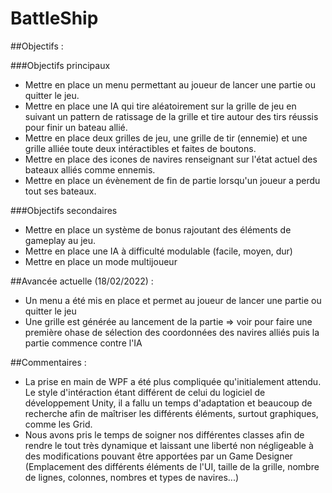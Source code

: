 # BattleShip

##Objectifs :

###Objectifs principaux 
- Mettre en place un menu permettant au joueur de lancer une partie ou quitter le jeu. 
- Mettre en place une IA qui tire aléatoirement sur la grille de jeu en suivant un pattern de ratissage de la grille et tire autour des tirs réussis pour finir un bateau allié.
- Mettre en place deux grilles de jeu, une grille de tir (ennemie) et une grille alliée toute deux intéractibles et faites de boutons.
- Mettre en place des icones de navires renseignant sur l'état actuel des bateaux alliés comme ennemis.
- Mettre en place un évènement de fin de partie lorsqu'un joueur a perdu tout ses bateaux.

###Objectifs secondaires
- Mettre en place un système de bonus rajoutant des éléments de gameplay au jeu.
- Mettre en place une IA à difficulté modulable (facile, moyen, dur)
- Mettre en place un mode multijoueur 

##Avancée actuelle (18/02/2022) :
- Un menu a été mis en place et permet au joueur de lancer une partie ou quitter le jeu
- Une grille est générée au lancement de la partie => voir pour faire une première ohase de sélection des coordonnées des navires alliés puis la partie commence contre l'IA

##Commentaires :
- La prise en main de WPF a été plus compliquée qu'initialement attendu. Le style d'intéraction étant différent de celui du logiciel de développement Unity, il a fallu un temps d'adaptation et beaucoup de recherche afin de maîtriser les différents éléments, surtout graphiques, comme les Grid.
- Nous avons pris le temps de soigner nos différentes classes afin de rendre le tout très dynamique et laissant une liberté non négligeable à des modifications pouvant être apportées par un Game Designer (Emplacement des différents éléments de l'UI, taille de la grille, nombre de lignes, colonnes, nombres et types de navires...)
